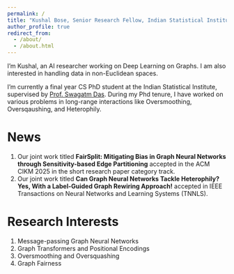 ```yaml
---
permalink: /
title: "Kushal Bose, Senior Research Fellow, Indian Statistical Institute"
author_profile: true
redirect_from: 
  - /about/
  - /about.html
---
```


I’m Kushal, an AI researcher working on Deep Learning on Graphs. I am also interested in handling data in non-Euclidean spaces. 

I’m currently a final year CS PhD student at the Indian Statistical Institute, supervised by [Prof. Swagatm Das](https://www2.isical.ac.in/~swagatam.das/). During my Phd tenure, I have worked on various problems in long-range interactions like Oversmoothing, Oversqaushing, and Heterophily.

News
=====
1. Our joint work titled **FairSplit: Mitigating Bias in Graph Neural Networks through Sensitivity-based Edge Partitioning** accepted in the ACM CIKM 2025 in the short research paper category track.
2. Our joint work titled **Can Graph Neural Networks Tackle Heterophily? Yes, With a Label-Guided Graph Rewiring Approach!** accepted in IEEE Transactions on Neural Networks and Learning Systems  (TNNLS).  

Research Interests
======
1. Message-passing Graph Neural Networks
2. Graph Transformers and Positional Encodings
3. Oversmoothing and Oversquashing
4. Graph Fairness

<!--
Getting started
======
1. Register a GitHub account if you don't have one and confirm your e-mail (required!)
1. Fork [this template](https://github.com/academicpages/academicpages.github.io) by clicking the "Use this template" button in the top right. 
1. Go to the repository's settings (rightmost item in the tabs that start with "Code", should be below "Unwatch"). Rename the repository "[your GitHub username].github.io", which will also be your website's URL.
1. Set site-wide configuration and create content & metadata (see below -- also see [this set of diffs](http://archive.is/3TPas) showing what files were changed to set up [an example site](https://getorg-testacct.github.io) for a user with the username "getorg-testacct")
1. Upload any files (like PDFs, .zip files, etc.) to the files/ directory. They will appear at https://[your GitHub username].github.io/files/example.pdf.  
1. Check status by going to the repository settings, in the "GitHub pages" section

Site-wide configuration
------


Create content & metadata
------

**Markdown generator**

How to edit your site's GitHub repository
------

Example: editing a Markdown file for a talk
![Editing a Markdown file for a talk](/images/editing-talk.png)
'''

For more info
------
-->
